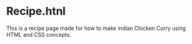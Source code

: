 # Recipe.htnl
This is a recipe page made for how to make indian Chicken Curry using HTML and CSS concepts.
